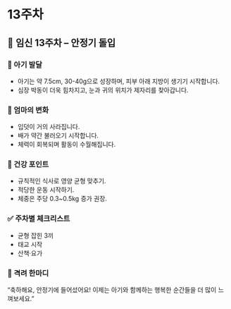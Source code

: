 # 13주차

## 🌸 임신 13주차 – 안정기 돌입

### 🍼 아기 발달

- 아기는 약 7.5cm, 30-40g으로 성장하며, 피부 아래 지방이 생기기 시작합니다.
- 심장 박동이 더욱 힘차지고, 눈과 귀의 위치가 제자리를 찾아갑니다.

### 💛 엄마의 변화

- 입덧이 거의 사라집니다.
- 배가 약간 불러오기 시작합니다.
- 체력이 회복되며 활동이 수월해집니다.

### 🍎 건강 포인트

- 규칙적인 식사로 영양 균형 맞추기.
- 적당한 운동 시작하기.
- 체중은 주당 0.3~0.5kg 증가 권장.

### ✅ 주차별 체크리스트

- 균형 잡힌 3끼
- 태교 시작
- 산책·요가

### 🌿 격려 한마디

“축하해요, 안정기에 들어섰어요! 이제는 아기와 함께하는 행복한 순간들을 더 많이 느껴보세요.”
